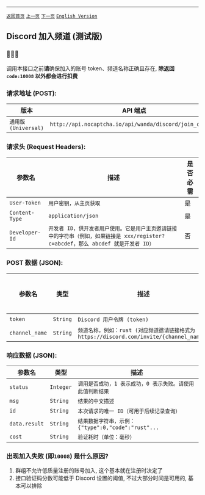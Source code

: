---

[`返回首页`](../README.md)    [`上一页`](vercel.md)  [`下一页`](unlocker.md)   [`English Version`](../en-US/discord_join_channel.md)

## Discord 加入频道 (测试版)

### 🚨🚨🚨

调用本接口之前**请**确保加入的账号 token、频道名称正确且存在, **除返回 `code:10008` 以外都会进行扣费**

### 请求地址 (POST):

| 版本                 | API 端点                                                 |
| -------------------- | -------------------------------------------------------- |
| `通用版 (Universal)` | `http://api.nocaptcha.io/api/wanda/discord/join_channel` |

### 请求头 (Request Headers):

| 参数名         | 描述                                                                                                                               | 是否必需 |
| -------------- | ---------------------------------------------------------------------------------------------------------------------------------- | -------- |
| `User-Token`   | `用户密钥，从主页获取`                                                                                                             | 是       |
| `Content-Type` | `application/json`                                                                                                                 | 是       |
| `Developer-Id` | `开发者 ID，供开发者用户使用。它是用户主页邀请链接中的字符串（例如，如果链接是 xxx/register?c=abcdef，那么 abcdef 就是开发者 ID）` | 否       |

### POST 数据 (JSON):

| 参数名         | 类型     | 描述                                                                                      | 是否必需 |
| -------------- | -------- | ----------------------------------------------------------------------------------------- | -------- |
| `token`        | `String` | `Discord 用户令牌 (token)`                                                                | 是       |
| `channel_name` | `String` | `频道名称，例如：rust (对应频道邀请链接格式为 https://discord.com/invite/{channel_name})` | 是       |

### 响应数据 (JSON):

| 参数名        | 类型      | 描述                                                       |
| ------------- | --------- | ---------------------------------------------------------- |
| `status`      | `Integer` | `调用是否成功，1 表示成功，0 表示失败。请使用此值判断结果` |
| `msg`         | `String`  | `结果的中文描述`                                           |
| `id`          | `String`  | `本次请求的唯一 ID（可用于后续记录查询）`                  |
| `data.result` | `String`  | `结果数据字符串，示例：{"type":0,"code":"rust"...`         |
| `cost`        | `String`  | `验证耗时（单位：毫秒）`                                   |

### 出现加入失败 (即`10008`) 是什么原因?

1. 群组不允许低质量注册的账号加入, 这个基本就在注册时决定了
2. 接口验证码分数可能低于 Discord 设置的阈值, 不过大部分时间是可用的, 基本可以排除
